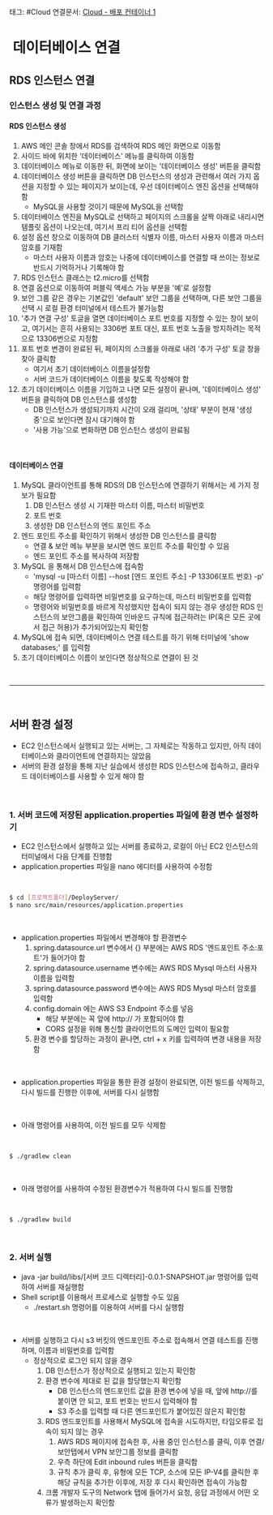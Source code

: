 태그: #Cloud 
연결문서: [Cloud - 배포 컨테이너 1](Cloud%20-%20배포%20컨테이너%201.md)

#  데이터베이스 연결

## RDS 인스턴스 연결

### 인스턴스 생성 및 연결 과정

#### RDS 인스턴스 생성
1. AWS 메인 콘솔 창에서 RDS를 검색하여 RDS 메인 화면으로 이동함
2. 사이드 바에 위치한 '데이터베이스' 메뉴를 클릭하여 이동함
3. 데이터베이스 메뉴로 이동한 뒤, 화면에 보이는 '데이터베이스 생성' 버튼을 클릭함
4. 데이터베이스 생성 버튼을 클릭하면 DB 인스턴스의 생성과 관련해서 여러 가지 옵션을 지정할 수 있는 페이지가 보이는데, 우선 데이터베이스 엔진 옵션을 선택해야 함
    - MySQL을 사용할 것이기 때문에 MySQL을 선택함
5. 데이터베이스 엔진을 MySQL로 선택하고 페이지의 스크롤을 살짝 아래로 내리시면 템플릿 옵션이 나오는데, 여기서 프리 티어 옵션을 선택함
6. 설정 옵션 창으로 이동하여 DB 클러스터 식별자 이름, 마스터 사용자 이름과 마스터 암호를 기재함
    - 마스터 사용자 이름과 암호는 나중에 데이터베이스를 연결할 때 쓰이는 정보로 반드시 기억하거나 기록해야 함
7. RDS 인스턴스 클래스는 t2.micro를 선택함
8. 연결 옵션으로 이동하여 퍼블릭 액세스 가능 부분을 '예'로 설정함
9. 보안 그룹 같은 경우는 기본값인 'default' 보안 그룹을 선택하며, 다른 보안 그룹을 선택 시 로컬 환경 터미널에서 테스트가 불가능함
10. '추가 연결 구성' 토글을 열면 데이터베이스 포트 번호를 지정할 수 있는 창이 보이고, 여기서는 흔히 사용되는 3306번 포트 대신, 포트 번호 노출을 방지하려는 목적으로 13306번으로 지정함
11. 포트 번호 변경이 완료된 뒤, 페이지의 스크롤을 아래로 내려 '추가 구성' 토글 창을 찾아 클릭함
    - 여기서 초기 데이터베이스 이름을설정함
    - 서버 코드가 데이터베이스 이름을 찾도록 작성해야 함
12. 초기 데이터베이스 이름을 기입하고 나면 모든 설정이 끝나며, '데이터베이스 생성' 버튼을 클릭하여 DB 인스턴스를 생성함
    - DB 인스턴스가 생성되기까지 시간이 오래 걸리며, '상태' 부분이 현재 '생성 중'으로 보인다면 잠시 대기해야 함
    - '사용 가능'으로 변화하면 DB 인스턴스 생성이 완료됨

<br>

#### 데이터베이스 연결
1. MySQL 클라이언트를 통해 RDS의 DB 인스턴스에 연결하기 위해서는 세 가지 정보가 필요함
    1. DB 인스턴스 생성 시 기재한 마스터 이름, 마스터 비밀번호
    2. 포트 번호
    3. 생성한 DB 인스턴스의 엔드 포인트 주소
2. 엔드 포인트 주소를 확인하기 위해서 생성한 DB 인스턴스를 클릭함
    - 연결 & 보안 메뉴 부분을 보시면 엔드 포인트 주소를 확인할 수 있음
    - 엔드 포인트 주소를 복사하여 저장함
3. MySQL 을 통해서 DB 인스턴스에 접속함
    - 'mysql -u [마스터 이름] --host [엔드 포인트 주소] -P 13306(포트 번호) -p' 명령어를 입력함
    - 해당 명령어를 입력하면 비밀번호를 요구하는데, 마스터 비밀번호를 입력함
    - 명령어와 비밀번호를 바르게 작성했지만 접속이 되지 않는 경우 생성한 RDS 인스턴스의 보안그룹을 확인하여 인바운드 규칙에 접근하려는 IP(혹은 모든 곳에서 접근 허용)가 추가되어있는지 확인함
4. MySQL에 접속 되면, 데이터베이스 연결 테스트를 하기 위해 터미널에 'show databases;' 를 입력함
5. 초기 데이터베이스 이름이 보인다면 정상적으로 연결이 된 것

<br>

---

<br>

## 서버 환경 설정
- EC2 인스턴스에서 실행되고 있는 서버는, 그 자체로는 작동하고 있지만, 아직 데이터베이스와 클라이언트에 연결하지는 않았음
- 서버의 환경 설정을 통해 지난 실습에서 생성한 RDS 인스턴스에 접속하고, 클라우드 데이터베이스를 사용할 수 있게 해야 함

<br>

### 1. 서버 코드에 저장된 application.properties 파일에 환경 변수 설정하기
- EC2 인스턴스에서 실행하고 있는 서버를 종료하고, 로컬이 아닌 EC2 인스턴스의 터미널에서 다음 단계를 진행함
- application.properties 파일을 nano 에디터를 사용하여 수정함
<br>

```bash
$ cd [프로젝트폴더]/DeployServer/
$ nano src/main/resources/application.properties
```

<br>

- application.properties 파일에서 변경해야 할 환경변수
    1. spring.datasource.url 변수에서 {} 부분에는 AWS RDS '엔드포인트 주소:포트'가 들어가야 함
    2. spring.datasource.username 변수에는 AWS RDS Mysql 마스터 사용자 이름을 입력함
    3. spring.datasource.password 변수에는 AWS RDS Mysql 마스터 암호를 입력함
    4. config.domain 에는 AWS S3 Endpoint 주소를 넣음
        - 해당 부분에는 꼭 앞에 http:// 가 포함되어야 함
        - CORS 설정을 위해 통신할 클라이언트의 도메인 입력이 필요함
    5. 환경 변수를 할당하는 과정이 끝나면, ctrl + x 키를 입력하여 변경 내용을 저장함

<br>

- application.properties 파일을 통한 환경 설정이 완료되면, 이전 빌드를 삭제하고, 다시 빌드를 진행한 이후에, 서버를 다시 실행함
<br>

- 아래 명령어를 사용하여, 이전 빌드를 모두 삭제함
<br>

```bash
$ ./gradlew clean
```

<br>

- 아래 명령어를 사용하여 수정된 환경변수가 적용하여 다시 빌드를 진행함
<br>

```bash
$ ./gradlew build
```

<br>

### 2. 서버 실행
- java -jar build/libs/[서버 코드 디렉터리]-0.0.1-SNAPSHOT.jar 명령어를 입력하여 서버를 재실행함
- Shell script를 이용해서 프로세스로 실행할 수도 있음
    - ./restart.sh 명령어를 이용하여 서버를 다시 실행함

<br>

- 서버를 실행하고 다시 s3 버킷의 엔드포인트 주소로 접속해서 연결 테스트를 진행하며, 이름과 비밀번호를 입력함
    - 정상적으로 로그인 되지 않을 경우
        1. DB 인스턴스가 정상적으로 실행되고 있는지 확인함
        2. 환경 변수에 제대로 된 값을 할당했는지 확인함
            - DB 인스턴스의 엔드포인트 값을 환경 변수에 넣을 때, 앞에 http://를 붙이면 안 되고, 포트 번호는 반드시 입력해야 함
            - S3 주소를 입력할 때 다른 엔드포인트가 붙어있진 않은지 확인함
        3. RDS 엔드포인트를 사용해서 MySQL에 접속을 시도하지만, 타임오류로 접속이 되지 않는 경우
            1. AWS RDS 페이지에 접속한 후, 사용 중인 인스턴스를 클릭, 이후 연결/보안탭에서 VPN 보안그룹 정보를 클릭함
            2. 우측 하단에 Edit inbound rules 버튼을 클릭함
            3. 규칙 추가 클릭 후, 유형에 모든 TCP, 소스에 모든 IP-V4를 클릭한 후 해당 규칙을 추가한 이후에, 저장 후 다시 확인하면 접속이 가능함
        4. 크롬 개발자 도구의 Network 탭에 들어가서 요청, 응답 과정에서 어떤 오류가 발생하는지 확인함